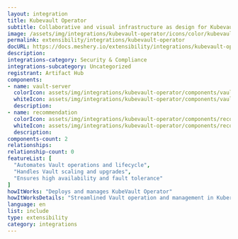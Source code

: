 ```yaml
---
layout: integration
title: Kubevault Operator
subtitle: Collaborative and visual infrastructure as design for Kubevault Operator
image: /assets/img/integrations/kubevault-operator/icons/color/kubevault-operator-color.svg
permalink: extensibility/integrations/kubevault-operator
docURL: https://docs.meshery.io/extensibility/integrations/kubevault-operator
description: 
integrations-category: Security & Compliance
integrations-subcategory: Uncategorized
registrant: Artifact Hub
components: 
- name: vault-server
  colorIcon: assets/img/integrations/kubevault-operator/components/vault-server/icons/color/vault-server-color.svg
  whiteIcon: assets/img/integrations/kubevault-operator/components/vault-server/icons/white/vault-server-white.svg
  description: 
- name: recommendation
  colorIcon: assets/img/integrations/kubevault-operator/components/recommendation/icons/color/recommendation-color.svg
  whiteIcon: assets/img/integrations/kubevault-operator/components/recommendation/icons/white/recommendation-white.svg
  description: 
components-count: 2
relationships: 
relationship-count: 0
featureList: [
  "Automates Vault operations and lifecycle",
  "Handles Vault scaling and upgrades",
  "Ensures high availability and fault tolerance"
]
howItWorks: "Deploys and manages KubeVault Operator"
howItWorksDetails: "Streamlined Vault operation and management in Kubernetes"
language: en
list: include
type: extensibility
category: integrations
---
```

